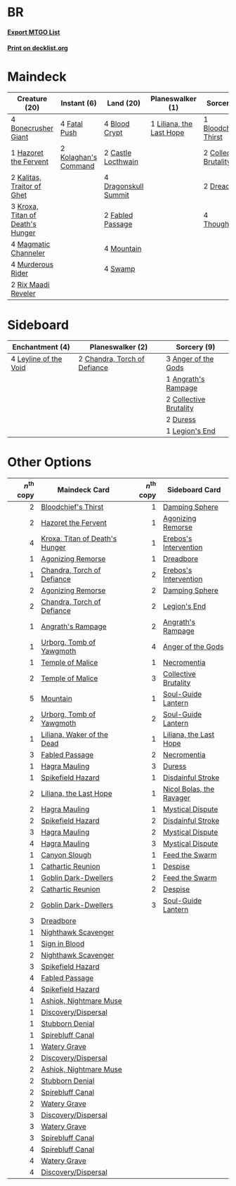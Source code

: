 # BR

#### [Export MTGO List](../collection/BR/BR.txt)
#### [Print on decklist.org](http://decklist.org/?deckmain=4%09Blightstep%20Pathway%0A4%09Blood%20Crypt%0A1%09Bloodchief's%20Thirst%0A4%09Bonecrusher%20Giant%0A2%09Castle%20Locthwain%0A2%09Collective%20Brutality%0A4%09Dragonskull%20Summit%0A2%09Dreadbore%0A2%09Fabled%20Passage%0A4%09Fatal%20Push%0A1%09Hazoret%20the%20Fervent%0A2%09Kalitas,%20Traitor%20of%20Ghet%0A2%09Kolaghan's%20Command%0A3%09Kroxa,%20Titan%20of%20Death's%20Hunger%0A1%09Liliana,%20the%20Last%20Hope%0A4%09Magmatic%20Channeler%0A4%09Mountain%0A4%09Murderous%20Rider%0A2%09Rix%20Maadi%20Reveler%0A4%09Swamp%0A4%09Thoughtseize&deckside=3%09Anger%20of%20the%20Gods%0A1%09Angrath's%20Rampage%0A2%09Chandra,%20Torch%20of%20Defiance%0A2%09Collective%20Brutality%0A2%09Duress%0A1%09Legion's%20End%0A4%09Leyline%20of%20the%20Void)
# Maindeck

|                                               Creature (20)                                               |                                          Instant (6)                                          |                                           Land (20)                                           |                                         Planeswalker (1)                                          |                                           Sorcery (9)                                           |    Unknown (4)     |
|-----------------------------------------------------------------------------------------------------------|-----------------------------------------------------------------------------------------------|-----------------------------------------------------------------------------------------------|---------------------------------------------------------------------------------------------------|-------------------------------------------------------------------------------------------------|--------------------|
|4 [Bonecrusher Giant](http://gatherer.wizards.com/Pages/Card/Details.aspx?multiverseid=473077)             |4 [Fatal Push](http://gatherer.wizards.com/Pages/Card/Details.aspx?multiverseid=423724)        |4 [Blood Crypt](http://gatherer.wizards.com/Pages/Card/Details.aspx?multiverseid=97102)        |1 [Liliana, the Last Hope](http://gatherer.wizards.com/Pages/Card/Details.aspx?multiverseid=414388)|1 [Bloodchief's Thirst](http://gatherer.wizards.com/Pages/Card/Details.aspx?multiverseid=491729) |4 Blightstep Pathway|
|1 [Hazoret the Fervent](http://gatherer.wizards.com/Pages/Card/Details.aspx?multiverseid=426838)           |2 [Kolaghan's Command](http://gatherer.wizards.com/Pages/Card/Details.aspx?multiverseid=394613)|2 [Castle Locthwain](http://gatherer.wizards.com/Pages/Card/Details.aspx?multiverseid=473203)  |                                                                                                   |2 [Collective Brutality](http://gatherer.wizards.com/Pages/Card/Details.aspx?multiverseid=414380)|                    |
|2 [Kalitas, Traitor of Ghet](http://gatherer.wizards.com/Pages/Card/Details.aspx?multiverseid=407596)      |                                                                                               |4 [Dragonskull Summit](http://gatherer.wizards.com/Pages/Card/Details.aspx?multiverseid=420909)|                                                                                                   |2 [Dreadbore](http://gatherer.wizards.com/Pages/Card/Details.aspx?multiverseid=430622)           |                    |
|3 [Kroxa, Titan of Death's Hunger](http://gatherer.wizards.com/Pages/Card/Details.aspx?multiverseid=476472)|                                                                                               |2 [Fabled Passage](http://gatherer.wizards.com/Pages/Card/Details.aspx?multiverseid=473206)    |                                                                                                   |4 [Thoughtseize](http://gatherer.wizards.com/Pages/Card/Details.aspx?multiverseid=438676)        |                    |
|4 [Magmatic Channeler](http://gatherer.wizards.com/Pages/Card/Details.aspx?multiverseid=491789)            |                                                                                               |4 [Mountain](http://gatherer.wizards.com/Pages/Card/Details.aspx?multiverseid=439859)          |                                                                                                   |                                                                                                 |                    |
|4 [Murderous Rider](http://gatherer.wizards.com/Pages/Card/Details.aspx?multiverseid=473059)               |                                                                                               |4 [Swamp](http://gatherer.wizards.com/Pages/Card/Details.aspx?multiverseid=439858)             |                                                                                                   |                                                                                                 |                    |
|2 [Rix Maadi Reveler](http://gatherer.wizards.com/Pages/Card/Details.aspx?multiverseid=457253)             |                                                                                               |                                                                                               |                                                                                                   |                                                                                                 |                    |


# Sideboard

|                                        Enchantment (4)                                         |                                           Planeswalker (2)                                            |                                           Sorcery (9)                                           |
|------------------------------------------------------------------------------------------------|-------------------------------------------------------------------------------------------------------|-------------------------------------------------------------------------------------------------|
|4 [Leyline of the Void](http://gatherer.wizards.com/Pages/Card/Details.aspx?multiverseid=107682)|2 [Chandra, Torch of Defiance](http://gatherer.wizards.com/Pages/Card/Details.aspx?multiverseid=417683)|3 [Anger of the Gods](http://gatherer.wizards.com/Pages/Card/Details.aspx?multiverseid=438682)   |
|                                                                                                |                                                                                                       |1 [Angrath's Rampage](http://gatherer.wizards.com/Pages/Card/Details.aspx?multiverseid=461112)   |
|                                                                                                |                                                                                                       |2 [Collective Brutality](http://gatherer.wizards.com/Pages/Card/Details.aspx?multiverseid=414380)|
|                                                                                                |                                                                                                       |2 [Duress](http://gatherer.wizards.com/Pages/Card/Details.aspx?multiverseid=14557)               |
|                                                                                                |                                                                                                       |1 [Legion's End](http://gatherer.wizards.com/Pages/Card/Details.aspx?multiverseid=466860)        |


# Other Options

|*n*<sup>th</sup> copy|                                              Maindeck Card                                              |*n*<sup>th</sup> copy|                                          Sideboard Card                                           |
|--------------------:|---------------------------------------------------------------------------------------------------------|--------------------:|---------------------------------------------------------------------------------------------------|
|                    2|[Bloodchief's Thirst](http://gatherer.wizards.com/Pages/Card/Details.aspx?multiverseid=491729)           |                    1|[Damping Sphere](http://gatherer.wizards.com/Pages/Card/Details.aspx?multiverseid=443101)          |
|                    2|[Hazoret the Fervent](http://gatherer.wizards.com/Pages/Card/Details.aspx?multiverseid=426838)           |                    1|[Agonizing Remorse](http://gatherer.wizards.com/Pages/Card/Details.aspx?multiverseid=476334)       |
|                    4|[Kroxa, Titan of Death's Hunger](http://gatherer.wizards.com/Pages/Card/Details.aspx?multiverseid=476472)|                    1|[Erebos's Intervention](http://gatherer.wizards.com/Pages/Card/Details.aspx?multiverseid=476345)   |
|                    1|[Agonizing Remorse](http://gatherer.wizards.com/Pages/Card/Details.aspx?multiverseid=476334)             |                    1|[Dreadbore](http://gatherer.wizards.com/Pages/Card/Details.aspx?multiverseid=430622)               |
|                    1|[Chandra, Torch of Defiance](http://gatherer.wizards.com/Pages/Card/Details.aspx?multiverseid=417683)    |                    2|[Erebos's Intervention](http://gatherer.wizards.com/Pages/Card/Details.aspx?multiverseid=476345)   |
|                    2|[Agonizing Remorse](http://gatherer.wizards.com/Pages/Card/Details.aspx?multiverseid=476334)             |                    2|[Damping Sphere](http://gatherer.wizards.com/Pages/Card/Details.aspx?multiverseid=443101)          |
|                    2|[Chandra, Torch of Defiance](http://gatherer.wizards.com/Pages/Card/Details.aspx?multiverseid=417683)    |                    2|[Legion's End](http://gatherer.wizards.com/Pages/Card/Details.aspx?multiverseid=466860)            |
|                    1|[Angrath's Rampage](http://gatherer.wizards.com/Pages/Card/Details.aspx?multiverseid=461112)             |                    2|[Angrath's Rampage](http://gatherer.wizards.com/Pages/Card/Details.aspx?multiverseid=461112)       |
|                    1|[Urborg, Tomb of Yawgmoth](http://gatherer.wizards.com/Pages/Card/Details.aspx?multiverseid=383425)      |                    4|[Anger of the Gods](http://gatherer.wizards.com/Pages/Card/Details.aspx?multiverseid=438682)       |
|                    1|[Temple of Malice](http://gatherer.wizards.com/Pages/Card/Details.aspx?multiverseid=378536)              |                    1|[Necromentia](http://gatherer.wizards.com/Pages/Card/Details.aspx?multiverseid=485439)             |
|                    2|[Temple of Malice](http://gatherer.wizards.com/Pages/Card/Details.aspx?multiverseid=378536)              |                    3|[Collective Brutality](http://gatherer.wizards.com/Pages/Card/Details.aspx?multiverseid=414380)    |
|                    5|[Mountain](http://gatherer.wizards.com/Pages/Card/Details.aspx?multiverseid=439859)                      |                    1|[Soul-Guide Lantern](http://gatherer.wizards.com/Pages/Card/Details.aspx?multiverseid=476488)      |
|                    2|[Urborg, Tomb of Yawgmoth](http://gatherer.wizards.com/Pages/Card/Details.aspx?multiverseid=383425)      |                    2|[Soul-Guide Lantern](http://gatherer.wizards.com/Pages/Card/Details.aspx?multiverseid=476488)      |
|                    1|[Liliana, Waker of the Dead](http://gatherer.wizards.com/Pages/Card/Details.aspx?multiverseid=485431)    |                    1|[Liliana, the Last Hope](http://gatherer.wizards.com/Pages/Card/Details.aspx?multiverseid=414388)  |
|                    3|[Fabled Passage](http://gatherer.wizards.com/Pages/Card/Details.aspx?multiverseid=473206)                |                    2|[Necromentia](http://gatherer.wizards.com/Pages/Card/Details.aspx?multiverseid=485439)             |
|                    1|[Hagra Mauling](http://gatherer.wizards.com/Pages/Card/Details.aspx?multiverseid=491741)                 |                    3|[Duress](http://gatherer.wizards.com/Pages/Card/Details.aspx?multiverseid=14557)                   |
|                    1|[Spikefield Hazard](http://gatherer.wizards.com/Pages/Card/Details.aspx?multiverseid=491809)             |                    1|[Disdainful Stroke](http://gatherer.wizards.com/Pages/Card/Details.aspx?multiverseid=420705)       |
|                    2|[Liliana, the Last Hope](http://gatherer.wizards.com/Pages/Card/Details.aspx?multiverseid=414388)        |                    1|[Nicol Bolas, the Ravager](http://gatherer.wizards.com/Pages/Card/Details.aspx?multiverseid=447354)|
|                    2|[Hagra Mauling](http://gatherer.wizards.com/Pages/Card/Details.aspx?multiverseid=491741)                 |                    1|[Mystical Dispute](http://gatherer.wizards.com/Pages/Card/Details.aspx?multiverseid=473020)        |
|                    2|[Spikefield Hazard](http://gatherer.wizards.com/Pages/Card/Details.aspx?multiverseid=491809)             |                    2|[Disdainful Stroke](http://gatherer.wizards.com/Pages/Card/Details.aspx?multiverseid=420705)       |
|                    3|[Hagra Mauling](http://gatherer.wizards.com/Pages/Card/Details.aspx?multiverseid=491741)                 |                    2|[Mystical Dispute](http://gatherer.wizards.com/Pages/Card/Details.aspx?multiverseid=473020)        |
|                    4|[Hagra Mauling](http://gatherer.wizards.com/Pages/Card/Details.aspx?multiverseid=491741)                 |                    3|[Mystical Dispute](http://gatherer.wizards.com/Pages/Card/Details.aspx?multiverseid=473020)        |
|                    1|[Canyon Slough](http://gatherer.wizards.com/Pages/Card/Details.aspx?multiverseid=426941)                 |                    1|[Feed the Swarm](http://gatherer.wizards.com/Pages/Card/Details.aspx?multiverseid=491737)          |
|                    1|[Cathartic Reunion](http://gatherer.wizards.com/Pages/Card/Details.aspx?multiverseid=417682)             |                    1|[Despise](http://gatherer.wizards.com/Pages/Card/Details.aspx?multiverseid=386517)                 |
|                    1|[Goblin Dark-Dwellers](http://gatherer.wizards.com/Pages/Card/Details.aspx?multiverseid=407620)          |                    2|[Feed the Swarm](http://gatherer.wizards.com/Pages/Card/Details.aspx?multiverseid=491737)          |
|                    2|[Cathartic Reunion](http://gatherer.wizards.com/Pages/Card/Details.aspx?multiverseid=417682)             |                    2|[Despise](http://gatherer.wizards.com/Pages/Card/Details.aspx?multiverseid=386517)                 |
|                    2|[Goblin Dark-Dwellers](http://gatherer.wizards.com/Pages/Card/Details.aspx?multiverseid=407620)          |                    3|[Soul-Guide Lantern](http://gatherer.wizards.com/Pages/Card/Details.aspx?multiverseid=476488)      |
|                    3|[Dreadbore](http://gatherer.wizards.com/Pages/Card/Details.aspx?multiverseid=430622)                     |                     |                                                                                                   |
|                    1|[Nighthawk Scavenger](http://gatherer.wizards.com/Pages/Card/Details.aspx?multiverseid=491752)           |                     |                                                                                                   |
|                    1|[Sign in Blood](http://gatherer.wizards.com/Pages/Card/Details.aspx?multiverseid=220480)                 |                     |                                                                                                   |
|                    2|[Nighthawk Scavenger](http://gatherer.wizards.com/Pages/Card/Details.aspx?multiverseid=491752)           |                     |                                                                                                   |
|                    3|[Spikefield Hazard](http://gatherer.wizards.com/Pages/Card/Details.aspx?multiverseid=491809)             |                     |                                                                                                   |
|                    4|[Fabled Passage](http://gatherer.wizards.com/Pages/Card/Details.aspx?multiverseid=473206)                |                     |                                                                                                   |
|                    4|[Spikefield Hazard](http://gatherer.wizards.com/Pages/Card/Details.aspx?multiverseid=491809)             |                     |                                                                                                   |
|                    1|[Ashiok, Nightmare Muse](http://gatherer.wizards.com/Pages/Card/Details.aspx?multiverseid=476459)        |                     |                                                                                                   |
|                    1|[Discovery/Dispersal](http://gatherer.wizards.com/Pages/Card/Details.aspx?multiverseid=452973)           |                     |                                                                                                   |
|                    1|[Stubborn Denial](http://gatherer.wizards.com/Pages/Card/Details.aspx?multiverseid=386673)               |                     |                                                                                                   |
|                    1|[Spirebluff Canal](http://gatherer.wizards.com/Pages/Card/Details.aspx?multiverseid=417822)              |                     |                                                                                                   |
|                    1|[Watery Grave](http://gatherer.wizards.com/Pages/Card/Details.aspx?multiverseid=405114)                  |                     |                                                                                                   |
|                    2|[Discovery/Dispersal](http://gatherer.wizards.com/Pages/Card/Details.aspx?multiverseid=452973)           |                     |                                                                                                   |
|                    2|[Ashiok, Nightmare Muse](http://gatherer.wizards.com/Pages/Card/Details.aspx?multiverseid=476459)        |                     |                                                                                                   |
|                    2|[Stubborn Denial](http://gatherer.wizards.com/Pages/Card/Details.aspx?multiverseid=386673)               |                     |                                                                                                   |
|                    2|[Spirebluff Canal](http://gatherer.wizards.com/Pages/Card/Details.aspx?multiverseid=417822)              |                     |                                                                                                   |
|                    2|[Watery Grave](http://gatherer.wizards.com/Pages/Card/Details.aspx?multiverseid=405114)                  |                     |                                                                                                   |
|                    3|[Discovery/Dispersal](http://gatherer.wizards.com/Pages/Card/Details.aspx?multiverseid=452973)           |                     |                                                                                                   |
|                    3|[Watery Grave](http://gatherer.wizards.com/Pages/Card/Details.aspx?multiverseid=405114)                  |                     |                                                                                                   |
|                    3|[Spirebluff Canal](http://gatherer.wizards.com/Pages/Card/Details.aspx?multiverseid=417822)              |                     |                                                                                                   |
|                    4|[Spirebluff Canal](http://gatherer.wizards.com/Pages/Card/Details.aspx?multiverseid=417822)              |                     |                                                                                                   |
|                    4|[Watery Grave](http://gatherer.wizards.com/Pages/Card/Details.aspx?multiverseid=405114)                  |                     |                                                                                                   |
|                    4|[Discovery/Dispersal](http://gatherer.wizards.com/Pages/Card/Details.aspx?multiverseid=452973)           |                     |                                                                                                   |

